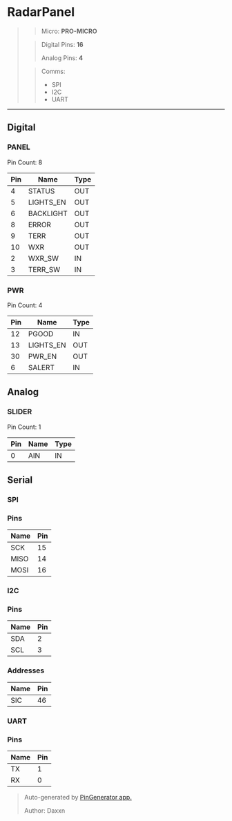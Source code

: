 # RadarPanel

> > Micro: **PRO-MICRO**
>
> > Digital Pins: **16**
> >
> > Analog Pins: **4**
>
> > Comms:
> > - SPI
> > - I2C
> > - UART

---

## Digital

### PANEL
Pin Count: 8

| Pin | Name | Type
| --- | --- | --- |
| 4 | STATUS | OUT |
| 5 | LIGHTS_EN | OUT |
| 6 | BACKLIGHT | OUT |
| 8 | ERROR | OUT |
| 9 | TERR | OUT |
| 10 | WXR | OUT |
| 2 | WXR_SW | IN |
| 3 | TERR_SW | IN |

### PWR
Pin Count: 4

| Pin | Name | Type
| --- | --- | --- |
| 12 | PGOOD | IN |
| 13 | LIGHTS_EN | OUT |
| 30 | PWR_EN | OUT |
| 6 | SALERT | IN |


## Analog

### SLIDER
Pin Count: 1

| Pin | Name | Type
| --- | --- | --- |
| 0 | AIN | IN |


## Serial

### SPI

### Pins

| Name | Pin |
| --- | --- |
| SCK | 15 |
| MISO | 14 |
| MOSI | 16 |



### I2C

### Pins

| Name | Pin |
| --- | --- |
| SDA | 2 |
| SCL | 3 |


### Addresses

| Name | Pin |
| --- | --- |
| SIC | 46 |

### UART

### Pins

| Name | Pin |
| --- | --- |
| TX | 1 |
| RX | 0 |





> Auto-generated by [PinGenerator app.](https://github.com/Daxxn/PinGenerator)
>
> Author: Daxxn

